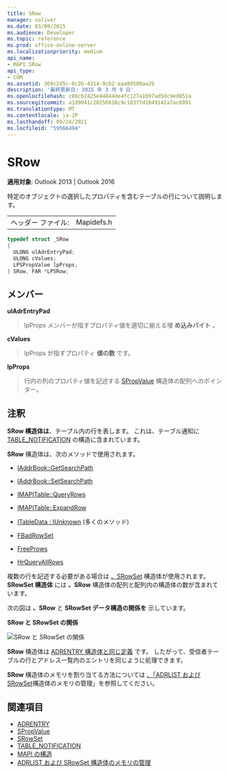 ```yaml
---
title: SRow
manager: soliver
ms.date: 03/09/2015
ms.audience: Developer
ms.topic: reference
ms.prod: office-online-server
ms.localizationpriority: medium
api_name:
- MAPI.SRow
api_type:
- COM
ms.assetid: 369c2d5c-8c2b-4314-9cb2-aaa89580aa2b
description: '最終更新日: 2015 年 3 月 9 日'
ms.openlocfilehash: c88cb2425e44844de4fc127a1b97ad5dc9ed851a
ms.sourcegitcommit: a1d9041c20256616c9c183f7d1049142a7ac6991
ms.translationtype: MT
ms.contentlocale: ja-JP
ms.lasthandoff: 09/24/2021
ms.locfileid: "59566494"
---
```

# <a name="srow"></a>SRow

**適用対象**: Outlook 2013 | Outlook 2016 
  
特定のオブジェクトの選択したプロパティを含むテーブルの行について説明します。 
  
|||
|:-----|:-----|
|ヘッダー ファイル:  <br/> |Mapidefs.h  <br/> |
   
```cpp
typedef struct _SRow
{
  ULONG ulAdrEntryPad;
  ULONG cValues;
  LPSPropValue lpProps;
} SRow, FAR *LPSRow;

```

## <a name="members"></a>メンバー

**ulAdrEntryPad**
  
> lpProps メンバーが指すプロパティ値を適切に揃える埋 **め込みバイト** 。 
    
**cValues**
  
> lpProps が指すプロパティ **値の数** です。 
    
**lpProps**
  
> 行内の列のプロパティ値を記述する [SPropValue](spropvalue.md) 構造体の配列へのポインター。 
    
## <a name="remarks"></a>注釈

**SRow 構造体は**、テーブル内の行を表します。 これは、テーブル通知に [TABLE_NOTIFICATION](table_notification.md) の構造に含まれています。 
  
**SRow** 構造体は、次のメソッドで使用されます。 
  
- [IAddrBook::GetSearchPath](iaddrbook-getsearchpath.md)
    
- [IAddrBook::SetSearchPath](iaddrbook-setsearchpath.md)
    
- [IMAPITable::QueryRows](imapitable-queryrows.md)
    
- [IMAPITable::ExpandRow](imapitable-expandrow.md)
    
- [ITableData : IUnknown](itabledataiunknown.md) (多くのメソッド) 
    
- [FBadRowSet](fbadrowset.md)
    
- [FreeProws](freeprows.md)
    
- [HrQueryAllRows](hrqueryallrows.md)
    
複数の行を記述する必要がある場合は [、SRowSet](srowset.md) 構造体が使用されます。 **SRowSet 構造体** には **、SRow** 構造体の配列と配列内の構造体の数が含まれています。 
  
次の図は **、SRow** と **SRowSet データ構造の関係を** 示しています。 
  
**SRow と SRowSet の関係**
  
![SRow と SRowSet の関係](media/amapi_17.gif "SRow と SRowSet の関係")
  
**SRow** 構造体は [ADRENTRY 構造体と同じ定義](adrentry.md) です。 したがって、受信者テーブルの行とアドレス一覧内のエントリを同じように処理できます。 
  
**SRow** 構造体のメモリを割り当てる方法については [、「ADRLIST および SRowSet](managing-memory-for-adrlist-and-srowset-structures.md)構造体のメモリの管理」を参照してください。
  
## <a name="see-also"></a>関連項目

- [ADRENTRY](adrentry.md)
- [SPropValue](spropvalue.md)
- [SRowSet](srowset.md)
- [TABLE_NOTIFICATION](table_notification.md)
- [MAPI の構造](mapi-structures.md)
- [ADRLIST および SRowSet 構造体のメモリの管理](managing-memory-for-adrlist-and-srowset-structures.md)

